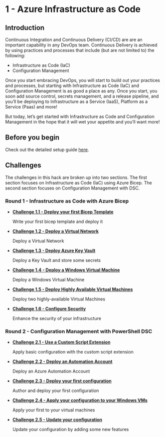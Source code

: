 # 1 - Azure Infrastructure as Code

## Introduction

Continuous Integration and Continuous Delivery (CI/CD) are are an important capability in any DevOps team. Continuous Delivery is achieved by using practices and processes that include (but are not limited to) the following:

* Infrastructure as Code (IaC)
* Configuration Management

Once you start embracing DevOps, you will start to build out your practices and processes, but starting with Infrastructure as Code (IaC) and Configuration Management is as good a place as any. Once you start, you soon add source control, secrets management, and a release pipeline, and you’ll be deploying to Infrastructure as a Service (IaaS), Platform as a Service (Paas) and more!

But today, let’s get started with Infrastructure as Code and Configuration Management in the hope that it will wet your appetite and you’ll want more!


## Before you begin

Check out the detailed setup guide [here](Setup/readme.md).

## Challenges

The challenges in this hack are broken up into two sections. The first section focuses on Infrastructure as Code (IaC) using Azure Bicep. The second section focuses on Configuration Management with DSC.

### Round 1 - Infrastructure as Code with Azure Bicep

* [**Challenge 1.1 - Deploy your first Bicep Template**](Challenges/1.1/readme.md)

    Write your first bicep template and deploy it

* [**Challenge 1.2 - Deploy a Virtual Network**](Challenges/1.2/readme.md)
    
    Deploy a Virtual Network

* [**Challenge 1.3 - Deploy Azure Key Vault**](Challenges/1.3/readme.md)
    
    Deploy a Key Vault and store some secrets

* [**Challenge 1.4 - Deploy a Windows Virtual Machine**](Challenges/1.4/readme.md)
    
    Deploy a Windows Virtual Machine

* [**Challenge 1.5 - Deploy Highly Available Virtual Machines**](Challenges/1.5/readme.md)

    Deploy two highly-available Virtual Machines

* [**Challenge 1.6 - Configure Security**](Challenges/1.6/readme.md)
   
    Enhance the security of your infrastructure

### Round 2 - Configuration Management with PowerShell DSC

* [**Challenge 2.1 - Use a Custom Script Extension**](Challenges/2.1/readme.md)

    Apply basic configuration with the custom script extension

* [**Challenge 2.2 - Deploy an Automation Account**](Challenges/2.2/readme.md)

    Deploy an Azure Automation Account

* [**Challenge 2.3 - Deploy your first configuration**](Challenges/2.3/readme.md)

    Author and deploy your first configuration

* [**Challenge 2.4 - Apply your configuration to your Windows VMs**](Challenges/2.4/readme.md)

    Apply your first to your virtual machines

* [**Challenge 2.5 - Update your configuration**](Challenges/2.4/readme.md)

    Update your configuration by adding some new features
